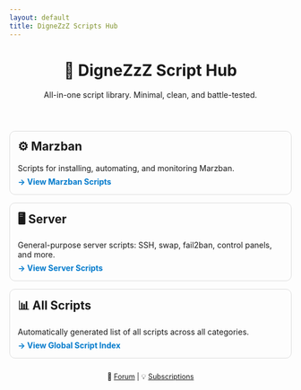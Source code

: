 ```yaml
---
layout: default
title: DigneZzZ Scripts Hub
---
```


<link rel="stylesheet" href="https://unpkg.com/simpledotcss/simple.min.css">
<style>
  .category {
    border: 1px solid #ddd;
    padding: 1em;
    border-radius: 10px;
    margin-bottom: 1em;
    transition: 0.2s ease;
    background-color: #fdfdfd;
  }
  .category:hover {
    box-shadow: 0 2px 8px rgba(0,0,0,0.1);
  }
  .category h2 {
    margin-top: 0;
  }
  .category p {
    margin-bottom: 0.5em;
  }
  .category a {
    display: inline-block;
    font-weight: bold;
    text-decoration: none;
    color: #007acc;
  }
  .category a:hover {
    text-decoration: underline;
  }
  .footer-links {
    margin-top: 2em;
    text-align: center;
    font-size: 0.9em;
  }
</style>

<header>
  <h1>🧠 DigneZzZ Script Hub</h1>
  <p>All-in-one script library. Minimal, clean, and battle-tested.</p>
</header>

<main>
  <section class="category">
    <h2>⚙️ Marzban</h2>
    <p>Scripts for installing, automating, and monitoring Marzban.</p>
    <a href="./marzban/README.md">→ View Marzban Scripts</a>
  </section>

  <section class="category">
    <h2>🖥️ Server</h2>
    <p>General-purpose server scripts: SSH, swap, fail2ban, control panels, and more.</p>
    <a href="./server/README.md">→ View Server Scripts</a>
  </section>

  <section class="category">
    <h2>📊 All Scripts</h2>
    <p>Automatically generated list of all scripts across all categories.</p>
    <a href="./README.md">→ View Global Script Index</a>
  </section>

  <div class="footer-links">
    🔗 <a href="https://openode.xyz">Forum</a> |
    💡 <a href="https://openode.xyz/subscriptions/">Subscriptions</a>
  </div>
</main>
